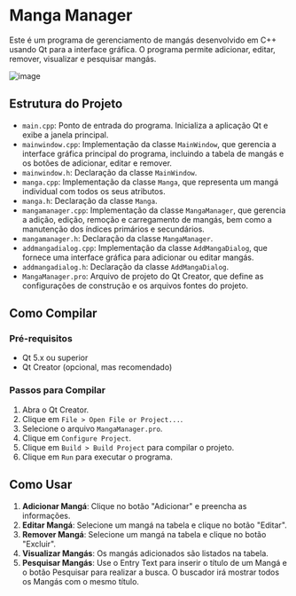 # Manga Manager

Este é um programa de gerenciamento de mangás desenvolvido em C++ usando Qt para a interface gráfica. O programa permite adicionar, editar, remover, visualizar e pesquisar mangás.

![image](https://github.com/EduardoWS/Manga-Manager/assets/81593054/72be186b-6792-4a72-aabf-0636f5f70a9c)


## Estrutura do Projeto

- `main.cpp`: Ponto de entrada do programa. Inicializa a aplicação Qt e exibe a janela principal.
- `mainwindow.cpp`: Implementação da classe `MainWindow`, que gerencia a interface gráfica principal do programa, incluindo a tabela de mangás e os botões de adicionar, editar e remover.
- `mainwindow.h`: Declaração da classe `MainWindow`.
- `manga.cpp`: Implementação da classe `Manga`, que representa um mangá individual com todos os seus atributos.
- `manga.h`: Declaração da classe `Manga`.
- `mangamanager.cpp`: Implementação da classe `MangaManager`, que gerencia a adição, edição, remoção e carregamento de mangás, bem como a manutenção dos índices primários e secundários.
- `mangamanager.h`: Declaração da classe `MangaManager`.
- `addmangadialog.cpp`: Implementação da classe `AddMangaDialog`, que fornece uma interface gráfica para adicionar ou editar mangás.
- `addmangadialog.h`: Declaração da classe `AddMangaDialog`.
- `MangaManager.pro`: Arquivo de projeto do Qt Creator, que define as configurações de construção e os arquivos fontes do projeto.

## Como Compilar

### Pré-requisitos

- Qt 5.x ou superior
- Qt Creator (opcional, mas recomendado)

### Passos para Compilar

1. Abra o Qt Creator.
2. Clique em `File > Open File or Project...`.
3. Selecione o arquivo `MangaManager.pro`.
4. Clique em `Configure Project`.
5. Clique em `Build > Build Project` para compilar o projeto.
6. Clique em `Run` para executar o programa.

## Como Usar

1. **Adicionar Mangá**: Clique no botão "Adicionar" e preencha as informações.
2. **Editar Mangá**: Selecione um mangá na tabela e clique no botão "Editar".
3. **Remover Mangá**: Selecione um mangá na tabela e clique no botão "Excluir".
4. **Visualizar Mangás**: Os mangás adicionados são listados na tabela.
5. **Pesquisar Mangás**: Use o Entry Text para inserir o título de um Mangá e o botão Pesquisar para realizar a busca. O buscador irá mostrar todos os Mangás com o mesmo título.

